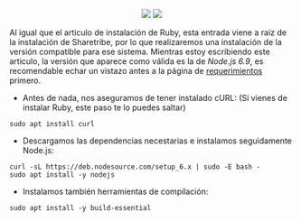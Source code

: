 <p align="center">
  <img src="http://d3gnp09177mxuh.cloudfront.net/tech-page-images/nodejs.png">
  <img src="http://www.omgubuntu.co.uk/wehelp/images/dah.png">
</p>

Al igual que el articulo de instalación de Ruby, esta entrada viene a raiz de la instalación de Sharetribe, por lo que realizaremos una instalación de la versión compatible para ese sistema. Mientras estoy escribiendo este articulo, la versión que aparece como válida es la  de *Node.js 6.9*, es recomendable echar un vistazo antes a la página de [requerimientos](https://github.com/sharetribe/sharetribe#installation) primero.

* Antes de nada, nos aseguramos de tener instalado cURL:
(Si vienes de instalar Ruby, este paso te lo puedes saltar)
```
sudo apt install curl
```

* Descargamos las dependencias necestarias e instalamos seguidamente Node.js:
```
curl -sL https://deb.nodesource.com/setup_6.x | sudo -E bash -
sudo apt install -y nodejs
```

* Instalamos también herramientas de compilación:
```
sudo apt install -y build-essential
```
